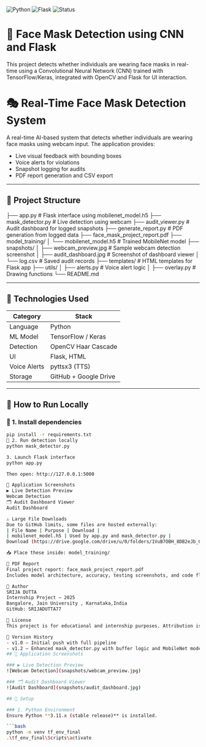 ![Python](https://img.shields.io/badge/Python-3.11-blue.svg)
![Flask](https://img.shields.io/badge/Framework-Flask-green.svg)
![Status](https://img.shields.io/badge/Project-Complete-brightgreen.svg)
# 🧠 Face Mask Detection using CNN and Flask

This project detects whether individuals are wearing face masks in real-time using a Convolutional Neural Network (CNN) trained with TensorFlow/Keras, integrated with OpenCV and Flask for UI interaction.


# 🎭 Real-Time Face Mask Detection System

A real-time AI-based system that detects whether individuals are wearing face masks using webcam input. The application provides:
- Live visual feedback with bounding boxes
- Voice alerts for violations
- Snapshot logging for audits
- PDF report generation and CSV export

---

## 📂 Project Structure
├── app.py                     # Flask interface using mobilenet_model.h5 ├── mask_detector.py           # Live detection using webcam ├── audit_viewer.py            # Audit dashboard for logged snapshots ├── generate_report.py         # PDF generation from logged data ├── face_mask_project_report.pdf ├── model_training/ │   └── mobilenet_model.h5     # Trained MobileNet model ├── snapshots/ │   ├── webcam_preview.jpg     # Sample webcam detection screenshot │   ├── audit_dashboard.jpg    # Screenshot of dashboard viewer │   └── log.csv                # Saved audit records ├── templates/                 # HTML templates for Flask app ├── utils/ │   ├── alerts.py              # Voice alert logic │   ├── overlay.py             # Drawing functions └── README.md

---

## 🧠 Technologies Used

| Category         | Stack                    |
|------------------|--------------------------|
| Language         | Python                   |
| ML Model         | TensorFlow / Keras       |
| Detection        | OpenCV Haar Cascade      |
| UI               | Flask, HTML              |
| Voice Alerts     | pyttsx3 (TTS)            |
| Storage          | GitHub + Google Drive    |

---

## 🚀 How to Run Locally

### 🔹 1. Install dependencies

```bash
pip install -r requirements.txt
🔹 2. Run detection locally
python mask_detector.py

3. Launch Flask interface
python app.py

Then open: http://127.0.0.1:5000

📸 Application Screenshots
▶️ Live Detection Preview
Webcam Detection
🗂️ Audit Dashboard Viewer
Audit Dashboard

⚠️ Large File Downloads
Due to GitHub limits, some files are hosted externally:
| File Name | Purpose | Download | 
| mobilenet_model.h5 | Used by app.py and mask_detector.py | 
Download (https://drive.google.com/drive/u/0/folders/1VuB7OBH_8DB2eJb_OkDeDoLghakFFahj)| 

📥 Place these inside: model_training/

📝 PDF Report
Final project report: face_mask_project_report.pdf
Includes model architecture, accuracy, testing screenshots, and code flowcharts.

👤 Author
SRIJA DUTTA
Internship Project — 2025
Bangalore, Jain University , Karnataka,India
GitHub: SRIJADUTTA77

📜 License
This project is for educational and internship purposes. Attribution is appreciated for code reuse or extension.

🏁 Version History
- v1.0 — Initial push with full pipeline
- v1.2 — Enhanced mask_detector.py with buffer logic and MobileNet model
## 📸 Application Screenshots

### ▶️ Live Detection Preview  
![Webcam Detection](snapshots/webcam_preview.jpg)

### 🗂️ Audit Dashboard Viewer  
![Audit Dashboard](snapshots/audit_dashboard.jpg)

## 🚀 Setup

### 1. Python Environment
Ensure Python **3.11.x (stable release)** is installed.

```bash
python -m venv tf_env_final
.\tf_env_final\Scripts\activate